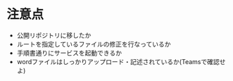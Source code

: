 # 注意点
- 公開リポジトリに移したか
- ルートを指定しているファイルの修正を行なっているか
- 手順書通りにサービスを起動できるか
- wordファイルはしっかりアップロード・記述されているか(Teamsで確認せよ)